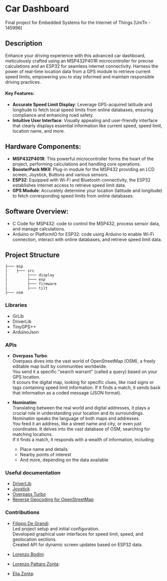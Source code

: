 # Car Dashboard
Final project for Embedded Systems for the Internet of Things  [UniTn - 145996]

## Description
Enhance your driving experience with this advanced car dashboard, meticulously crafted using an MSP432P401R microcontroller for precise calculations and an ESP32 for seamless internet connectivity. Harness the power of real-time location data from a GPS module to retrieve current speed limits, empowering you to stay informed and maintain responsible driving practices.

#### Key Features:

- __Accurate Speed Limit Display__: Leverage GPS-acquired latitude and longitude to fetch local speed limits from online databases, ensuring compliance and enhancing road safety.
- __Intuitive User Interface__: Visually appealing and user-friendly interface that clearly displays essential information like current speed, speed limit, location name, and more.


## Hardware Components:

- __MSP432P401R__: This powerful microcontroller forms the heart of the project, performing calculations and handling core operations.
- __BoosterPack MKII__: Plug-in module for the MSP432 providing an LCD screen, Joystick, Buttons and various sensors. 
- __ESP32__: Equipped with Wi-Fi and Bluetooth connectivity, the ESP32 establishes internet access to retrieve speed limit data.
- __GPS Module__: Accurately determine your location (latitude and longitude) to fetch corresponding speed limits from online databases.

## Software Overview:

- C Code for MSP432: code to control the MSP432, process sensor data, and manage calculations.
- Arduino or PlatformIO for ESP32: code using Arduino to enable Wi-Fi connection, interact with online databases, and retrieve speed limit data.

## Project Structure
```
├─── msp
|    ├─── src
|         ├─── display
|         ├─── esp
|         ├─── firmware
|         ├─── tilt
├─── osm
```

### Libraries 
- GrLib
- DriverLib
- TinyGPS++
- ArduinoJson

### APIs
- __Overpass Turbo__:   
    Overpass dives into the vast world of OpenStreetMap (OSM), a freely editable map built by communities worldwide.  
    You send it a specific "search warrant" (called a query) based on your GPS location.  
    It scours the digital map, looking for specific clues, like road signs or tags containing speed limit information.
    If it finds a match, it sends back that information as a coded message (JSON format).

- __Nominatim__:  
    Translating between the real world and digital addresses, it plays a crucial role in understanding your location and its surroundings.
    Nominatim speaks the language of both maps and addresses.  
    You feed it an address, like a street name and city, or even just coordinates.
    It delves into the vast database of OSM, searching for matching locations.  
    If it finds a match, it responds with a wealth of information, including:
    - Place name and details
    - Nearby points of interest
    - And more, depending on the data available

### Useful documentation
- [DriverLib](https://schaumont.dyn.wpi.edu/ece4703b21/_downloads/7a8fc22c23fd2706dfd4d3f5256fad98/msp432-driverlib-user.pdf)
- [Joystick](https://www.ti.com/lit/ug/slau599b/slau599b.pdf?ts=1698864546827&ref_url=https%253A%252F%252Fwww.ti.com%252Ftool%252FBOOSTXL-EDUMKII)
- [Overpass Turbo](https://overpass-turbo.eu/)
- [Reverse Geocoding for OpenStreetMap](https://nominatim.org/release-docs/develop/api/Reverse/)

### Contributions
- [Filippo De Grandi](mailto:filippo.degrandi@studenti.unitn.it?subject=Embedded-project-infos):  
    Led project setup and initial configuration.  
    Developed graphical user interfaces for speed limit, speed, and geolocation sections.  
    Created API for dynamic screen updates based on ESP32 data.
- [Lorenzo Bodini](mailto:lorenzo.bodini@studenti.unitn.it?subject=Embedded-project-infos):

- [Lorenzo Pattaro Zonta](mailto:lorenzo.pattarozonta@studenti.unitn.it?subject=Embedded-project-infos):

- [Elia Zonta](mailto:elia.zonta@studenti.unitn.it?subject=Embedded-project-infos):

